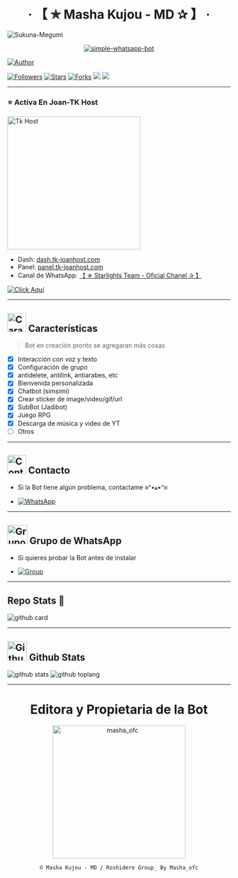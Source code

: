 <h1 align="center">‧ 【 ✯ Masha Kujou - MD ✰ 】 ‧</h1>

<p>
    <img src= "https://i.ibb.co/gPmjvhp/Sukuna-Megumi.png" alt="Sukuna-Megumi">
</p>
<p align="center">
    <a href="#"><img title="simple-whatsapp-bot" src="https://img.shields.io/badge/-SIMPLE--WHATSAPP--BOT-green?colorA=%23ff0000&colorB=%23017e40&style=for-the-badge"></a>
</p>
<p>
    <a href="https://github.com/Webon123123/Masha-Kujou-"><img title="Author" src="https://img.shields.io/badge/Author-masha_ofc-purple.svg?style=for-the-badge&logo=github"></a>
</p>
<p>
    <a href="https://github.com/Webon123123/Masha-Kujou-/followers"><img title="Followers" src="https://img.shields.io/github/followers/Webon123123?color=blue&style=flat-square"></a>
    <a href="https://github.com/Webon123123/Masha-Kujou-/stargazers/"><img title="Stars" src="https://img.shields.io/github/stars/Webon123123/Masha-Kujou-?color=red&style=flat-square"></a>
    <a href="https://github.com/Webon123123/Masha-Kujou-/network/members"><img title="Forks" src="http://img.shields.io/github/forks/Webon123123/Masha-Kujou-?color=red&style=flat-square"></a>
    <a href="#"><img src="https://img.shields.io/badge/MANTENIMIENTO-SI-blue.svg"></a>
    <img src="https://img.shields.io/github/repo-size/Webon123123/Masha-Kujou-" /> <br>
</p>

---------

### ⭐ Activa En Joan-TK Host

<a href="dash.tk-joanhost.com"><img src="https://images.app.goo.gl/tgH49FVqvvNEyTsY7" width="300" height="300" alt="Tk Host"/></a>

- Dash: [dash.tk-joanhost.com](dash.tk-joanhost.com/login)
- Panel: [panel.tk-joanhost.com](https://panel.tk-joanhost.com)
- Canal de WhatsApp: [【 ✯ Starlights Team - Oficial Chanel ✰ 】](https://whatsapp.com/channel/0029Vak9Hmd1iUxdfDUdCK1w)

[![Click Aquí](https://img.shields.io/badge/Soporte-25D366?style=for-the-badge&logo=whatsapp&logoColor=white)](https://wa.me/595976230899)

---------

## <img src="https://i.pinimg.com/originals/73/69/6e/73696e022df7cd5cb3d999c6875361dd.gif" alt="Características" width="42" height="42"> Características

> Bot en creación pronto se agregaran más cosas 

- [x] Interacción con voz y texto
- [x] Configuración de grupo
- [x] antidelete, antilink, antiarabes, etc
- [x] Bienvenida personalizada
- [x] Chatbot (simsimi)
- [x] Crear sticker de image/video/gif/url
- [x] SubBot (Jadibot)
- [x] Juego RPG
- [x] Descarga de música y video de YT
- [ ] Otros

---------

## <img src="https://i.pinimg.com/originals/19/80/6e/19806e91932e6054965fc83b85241270.gif" alt="Contacto" width="42" height="42"> Contacto

- Si la Bot tiene algún problema, contactame ฅ^•ﻌ•^ฅ

* <a href="https://wa.me/595976230899"><img alt="WhatsApp" src="https://img.shields.io/badge/WhatsApp-25D366?style=for-the-badge&logo=whatsapp&logoColor=white"/></a>

---------

## <img src="https://static.wikia.nocookie.net/nyancat/images/d/d3/Nyan-cat.gif/revision/latest/scale-to-width-down/400?cb=20131231222500&path-prefix=es" alt="Grupo" width="45" height="43"> Grupo de WhatsApp

- Si quieres probar la Bot antes de instalar

* <a href="wa.me/51953432204"><img alt="Group" src="https://img.shields.io/badge/Group-25D366?style=for-the-badge&logo=whatsapp&logoColor=white"/></a>

---------

## Repo Stats 🔭

![github card](https://github-readme-stats.vercel.app/api/pin/?username=Webon123123&repo=Masha-Kujou-&theme=chartreuse-dark)

---------

## <img src="https://raw.githubusercontent.com/vilcajoal/vilcajoal/master/assets/octocat-anime.gif" alt="Github" width="44" height="44"> Github Stats

![github stats](https://github-readme-stats.vercel.app/api?username=Webon123123&show_icons=true&theme=chartreuse-dark)
![github toplang](https://github-readme-stats.vercel.app/api/top-langs/?username=Webon123123&layout=compact&theme=chartreuse-dark)

---------
<div align="center">
  <h1 align="center">Editora y Propietaria de la Bot</h1>

<a href="https://atom.bio/masha_ofc"><img src="https://github.com/AikerDev.png" width="300" height="300" alt="masha_ofc"/></a>

`© Masha Kujou - MD / Roshidere Group_ By Masha_ofc`
